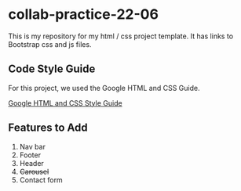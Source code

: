 # collab-practice-22-06

This is my repository for my html / css project template. It has links to Bootstrap css and js files.

## Code Style Guide

For this project, we used the Google HTML and CSS Guide.

[Google HTML and CSS Style Guide](https://google.github.io/styleguide/htmlcssguide.html)

## Features to Add 

1. Nav bar
2. Footer
3. Header
4. ~~Carousel~~
5. Contact form
